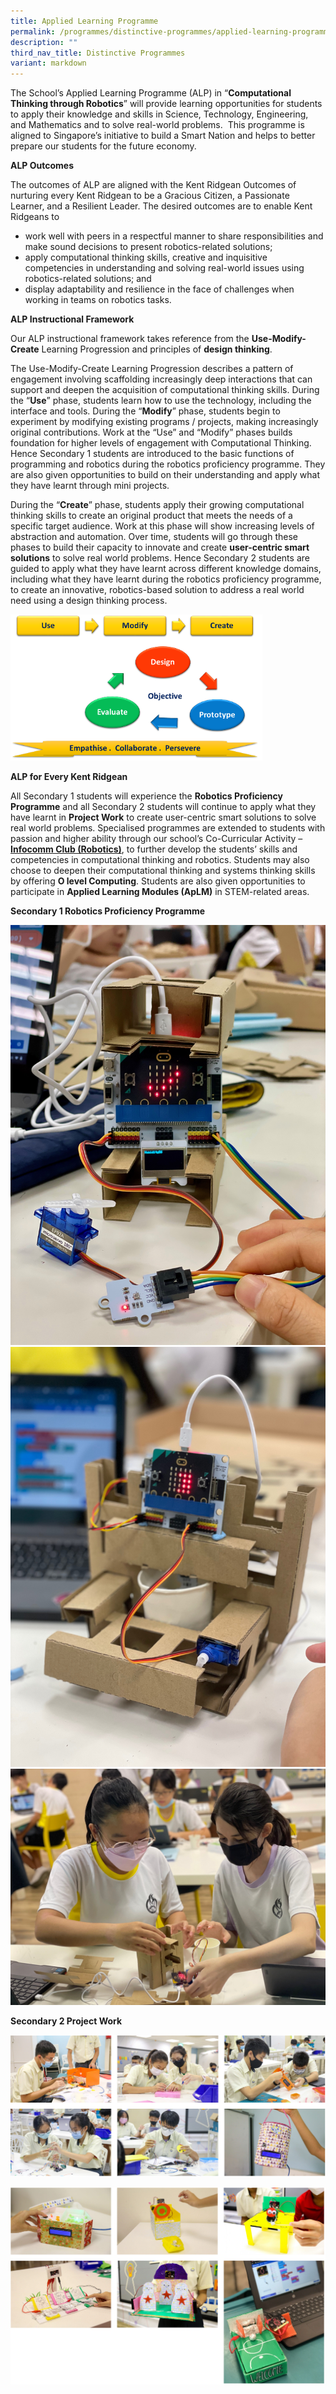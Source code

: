 ```yaml
---
title: Applied Learning Programme
permalink: /programmes/distinctive-programmes/applied-learning-programme/
description: ""
third_nav_title: Distinctive Programmes
variant: markdown
---
```

The School’s Applied Learning Programme (ALP) in “**Computational Thinking through Robotics**” will provide learning opportunities for students to apply their knowledge and skills in Science, Technology, Engineering, and Mathematics and to solve real-world problems. &nbsp;This programme is aligned to Singapore’s initiative to build a Smart Nation and helps to better prepare our students for the future economy.

**ALP Outcomes**

The outcomes of ALP are aligned with the Kent Ridgean Outcomes of nurturing every Kent Ridgean to be a Gracious Citizen, a Passionate Learner, and a Resilient Leader.&nbsp;The desired outcomes are to enable Kent Ridgeans to

*   work well with peers in a respectful manner to share responsibilities and make sound decisions to present robotics-related solutions;
*   apply computational thinking skills, creative and inquisitive competencies in understanding and solving real-world issues using robotics-related solutions; and
*   display adaptability and resilience in the face of challenges when working in teams on robotics tasks.

**ALP Instructional Framework**

Our ALP instructional framework takes reference from the&nbsp;**Use-Modify-Create**&nbsp;Learning Progression and principles of&nbsp;**design thinking**.&nbsp;

The Use-Modify-Create Learning Progression describes a pattern of engagement involving scaffolding increasingly deep interactions that can support and deepen the acquisition of computational thinking skills. During the “**Use**” phase, students learn how to use the technology, including the interface and tools. During the “**Modify**” phase, students begin to experiment by modifying existing programs / projects, making increasingly original contributions. Work at the “Use” and “Modify” phases builds foundation for higher levels of engagement with Computational Thinking. Hence Secondary 1 students are introduced to the basic functions of programming and robotics during the robotics proficiency programme. They are also given opportunities to build on their understanding and apply what they have learnt through mini projects.

During the “**Create**” phase, students apply their growing computational thinking skills to create an original product that meets the needs of a specific target audience. Work at this phase will show increasing levels of abstraction and automation. Over time, students will go through these phases to build their capacity to innovate and create&nbsp;**user-centric smart solutions**&nbsp;to solve real world problems. Hence Secondary 2 students are guided to apply what they have learnt across different knowledge domains, including what they have learnt during the robotics proficiency programme, to create an innovative, robotics-based solution to address a real world need using a design thinking process.

<img src="/images/ALP-Instructional-Framework.png" style="width:80%">

**ALP for Every Kent Ridgean**

All Secondary 1 students will experience the **Robotics Proficiency Programme** and all Secondary 2 students will continue to apply what they have learnt in **Project Work** to create user-centric smart solutions to solve real world problems. Specialised programmes are extended to students with passion and higher ability through our school’s Co-Curricular Activity – **[Infocomm Club (Robotics)](https://www.kentridgesec.moe.edu.sg/programmes/co-curricular-activities/clubs-societies/)**, to further develop the students’ skills and competencies in computational thinking and robotics. Students may also choose to deepen their computational thinking and systems thinking skills by offering **O level Computing**. Students are also given opportunities to participate in **Applied Learning Modules (ApLM)** in STEM-related areas.

**Secondary 1 Robotics Proficiency Programme**

![Sec 1_ALP](/images/sec%201_alp_3.jpg)
![Sec 1_ALP](/images/sec%201_alp_2.jpg)
![Sec 1_ALP](/images/sec%201_alp_1.jpg)

**Secondary 2 Project Work**

![Secondary 2 Project Work](/images/Secondary%202%20Project%20Work_1.png)

![Secondary 2 Project Work](/images/Secondary%202%20Project%20Work_22.png)